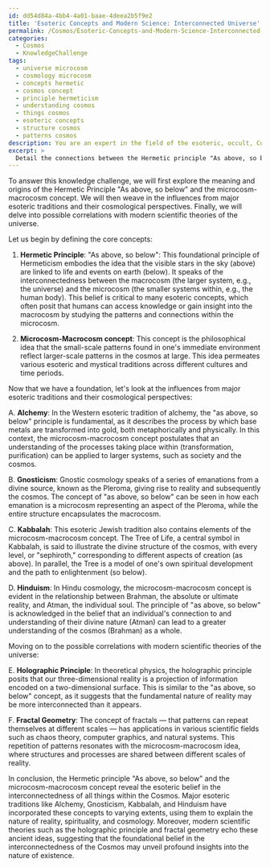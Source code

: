 ```yaml
---
id: dd54d84a-4bb4-4a01-baae-4deea2b5f9e2
title: 'Esoteric Concepts and Modern Science: Interconnected Universe'
permalink: /Cosmos/Esoteric-Concepts-and-Modern-Science-Interconnected-Universe/
categories:
  - Cosmos
  - KnowledgeChallenge
tags:
  - universe microcosm
  - cosmology microcosm
  - concepts hermetic
  - cosmos concept
  - principle hermeticism
  - understanding cosmos
  - things cosmos
  - esoteric concepts
  - structure cosmos
  - patterns cosmos
description: You are an expert in the field of the esoteric, occult, Cosmos and Education. You are a writer of tests, challenges, books and deep knowledge on Cosmos for initiates and students to gain deep insights and understanding from. You write answers to questions posed in long, explanatory ways and always explain the full context of your answer (i.e., related concepts, formulas, examples, or history), as well as the step-by-step thinking process you take to answer the challenges. Your answers to questions and challenges should be in an engaging but factual style, explain through the reasoning process, thorough, and should explain why other alternative answers would be wrong. Summarize the key themes, ideas, and conclusions at the end.
excerpt: > 
  Detail the connections between the Hermetic principle "As above, so below" and the microcosm-macrocosm concept in the context of the Cosmos, accounting for influences from major esoteric traditions and their cosmological perspectives, as well as possible correlations with modern scientific theories of the universe.
---
```

To answer this knowledge challenge, we will first explore the meaning and origins of the Hermetic Principle "As above, so below" and the microcosm-macrocosm concept. We will then weave in the influences from major esoteric traditions and their cosmological perspectives. Finally, we will delve into possible correlations with modern scientific theories of the universe.

Let us begin by defining the core concepts:

1. **Hermetic Principle**: "As above, so below": This foundational principle of Hermeticism embodies the idea that the visible stars in the sky (above) are linked to life and events on earth (below). It speaks of the interconnectedness between the macrocosm (the larger system, e.g., the universe) and the microcosm (the smaller systems within, e.g., the human body). This belief is critical to many esoteric concepts, which often posit that humans can access knowledge or gain insight into the macrocosm by studying the patterns and connections within the microcosm.

2. **Microcosm-Macrocosm concept**: This concept is the philosophical idea that the small-scale patterns found in one's immediate environment reflect larger-scale patterns in the cosmos at large. This idea permeates various esoteric and mystical traditions across different cultures and time periods.

Now that we have a foundation, let's look at the influences from major esoteric traditions and their cosmological perspectives:

A. **Alchemy**: In the Western esoteric tradition of alchemy, the "as above, so below" principle is fundamental, as it describes the process by which base metals are transformed into gold, both metaphorically and physically. In this context, the microcosm-macrocosm concept postulates that an understanding of the processes taking place within (transformation, purification) can be applied to larger systems, such as society and the cosmos.

B. **Gnosticism**: Gnostic cosmology speaks of a series of emanations from a divine source, known as the Pleroma, giving rise to reality and subsequently the cosmos. The concept of "as above, so below" can be seen in how each emanation is a microcosm representing an aspect of the Pleroma, while the entire structure encapsulates the macrocosm.

C. **Kabbalah**: This esoteric Jewish tradition also contains elements of the microcosm-macrocosm concept. The Tree of Life, a central symbol in Kabbalah, is said to illustrate the divine structure of the cosmos, with every level, or "sephiroth," corresponding to different aspects of creation (as above). In parallel, the Tree is a model of one's own spiritual development and the path to enlightenment (so below).

D. **Hinduism**: In Hindu cosmology, the microcosm-macrocosm concept is evident in the relationship between Brahman, the absolute or ultimate reality, and Atman, the individual soul. The principle of "as above, so below" is acknowledged in the belief that an individual's connection to and understanding of their divine nature (Atman) can lead to a greater understanding of the cosmos (Brahman) as a whole.

Moving on to the possible correlations with modern scientific theories of the universe:

E. **Holographic Principle**: In theoretical physics, the holographic principle posits that our three-dimensional reality is a projection of information encoded on a two-dimensional surface. This is similar to the "as above, so below" concept, as it suggests that the fundamental nature of reality may be more interconnected than it appears.

F. **Fractal Geometry**: The concept of fractals — that patterns can repeat themselves at different scales — has applications in various scientific fields such as chaos theory, computer graphics, and natural systems. This repetition of patterns resonates with the microcosm-macrocosm idea, where structures and processes are shared between different scales of reality.

In conclusion, the Hermetic principle "As above, so below" and the microcosm-macrocosm concept reveal the esoteric belief in the interconnectedness of all things within the Cosmos. Major esoteric traditions like Alchemy, Gnosticism, Kabbalah, and Hinduism have incorporated these concepts to varying extents, using them to explain the nature of reality, spirituality, and cosmology. Moreover, modern scientific theories such as the holographic principle and fractal geometry echo these ancient ideas, suggesting that the foundational belief in the interconnectedness of the Cosmos may unveil profound insights into the nature of existence.
